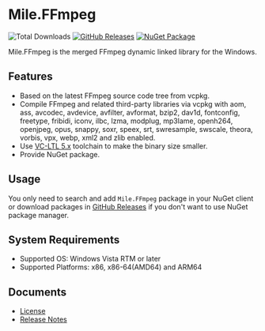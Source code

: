 ﻿# Mile.FFmpeg

![Total Downloads](https://img.shields.io/github/downloads/ProjectMile/Mile.FFmpeg/total)
[![GitHub Releases](https://img.shields.io/github/v/release/ProjectMile/Mile.FFmpeg?include_prereleases)](https://github.com/ProjectMile/Mile.FFmpeg/releases)
[![NuGet Package](https://img.shields.io/nuget/vpre/Mile.FFmpeg)](https://www.nuget.org/packages/Mile.FFmpeg)

Mile.FFmpeg is the merged FFmpeg dynamic linked library for the Windows.

## Features

- Based on the latest FFmpeg source code tree from vcpkg.
- Compile FFmpeg and related third-party libraries via vcpkg with aom, ass, 
  avcodec, avdevice, avfilter, avformat, bzip2, dav1d, fontconfig, freetype, 
  fribidi, iconv, ilbc, lzma, modplug, mp3lame, openh264, openjpeg, opus, 
  snappy, soxr, speex, srt, swresample, swscale, theora, vorbis, vpx, webp, 
  xml2 and zlib enabled.
- Use [VC-LTL 5.x](https://github.com/Chuyu-Team/VC-LTL5) toolchain to make the
  binary size smaller.
- Provide NuGet package.

## Usage

You only need to search and add `Mile.FFmpeg` package in your NuGet client or 
download packages in 
[GitHub Releases](https://github.com/ProjectMile/Mile.FFmpeg/releases) if you
don't want to use NuGet package manager.

## System Requirements

- Supported OS: Windows Vista RTM or later
- Supported Platforms: x86, x86-64(AMD64) and ARM64

## Documents

- [License](https://github.com/ProjectMile/Mile.FFmpeg/blob/main/License.md)
- [Release Notes](https://github.com/ProjectMile/Mile.FFmpeg/blob/main/ReleaseNotes.md)
